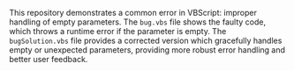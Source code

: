 This repository demonstrates a common error in VBScript: improper handling of empty parameters.  The `bug.vbs` file shows the faulty code, which throws a runtime error if the parameter is empty. The `bugSolution.vbs` file provides a corrected version which gracefully handles empty or unexpected parameters, providing more robust error handling and better user feedback.